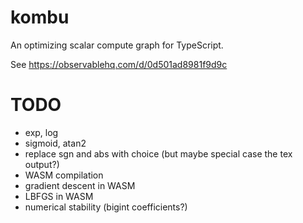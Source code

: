 # kombu

An optimizing scalar compute graph for TypeScript.

See https://observablehq.com/d/0d501ad8981f9d9c

# TODO

* exp, log
* sigmoid, atan2
* replace sgn and abs with choice (but maybe special case the tex output?)
* WASM compilation
* gradient descent in WASM
* LBFGS in WASM
* numerical stability (bigint coefficients?)
